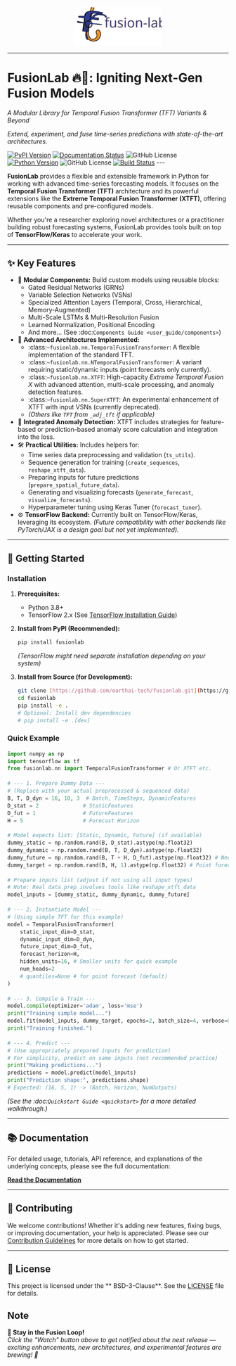 <p align="center">
  <img src="docs/source/_static/fusionlab.svg" alt="FusionLab Logo" width="200">
</p>

-----------------------------------------------------

# FusionLab 🔥🧪: Igniting Next-Gen Fusion Models

*_A Modular Library for Temporal Fusion Transformer (TFT) Variants & Beyond_*


*Extend, experiment, and fuse time-series predictions with state-of-the-art architectures.*

[![PyPI Version](https://img.shields.io/pypi/v/fusionlab?color=blue)](https://pypi.org/project/fusionlab/)
[![Documentation Status](https://readthedocs.org/projects/fusionlab/badge/?version=latest)](https://fusionlab.readthedocs.io/en/latest/?badge=latest) ![GitHub License](https://img.shields.io/github/license/earthai-tech/fusionlab)
[![Python Version](https://img.shields.io/badge/Python-3.8%2B-blue)](https://www.python.org/)
![GitHub License](https://img.shields.io/github/license/earthai-tech/fusionlab)
[![Build Status](https://img.shields.io/github/actions/workflow/status/earthai-tech/fusionlab/main.yml?branch=main)](https://github.com/earthai-tech/fusionlab/actions) ---

**FusionLab** provides a flexible and extensible framework in Python
for working with advanced time-series forecasting models. It focuses
on the **Temporal Fusion Transformer (TFT)** architecture and its
powerful extensions like the **Extreme Temporal Fusion Transformer (XTFT)**,
offering reusable components and pre-configured models.

Whether you're a researcher exploring novel architectures or a
practitioner building robust forecasting systems, FusionLab provides
tools built on top of **TensorFlow/Keras** to accelerate your work.

---

## ✨ Key Features

* 🧩 **Modular Components:** Build custom models using reusable blocks:
    * Gated Residual Networks (GRNs)
    * Variable Selection Networks (VSNs)
    * Specialized Attention Layers (Temporal, Cross, Hierarchical, Memory-Augmented)
    * Multi-Scale LSTMs & Multi-Resolution Fusion
    * Learned Normalization, Positional Encoding
    * And more... (See :doc:`Components Guide <user_guide/components>`)
* 🚀 **Advanced Architectures Implemented:**
    * :class:`~fusionlab.nn.TemporalFusionTransformer`: A flexible implementation of the standard TFT.
    * :class:`~fusionlab.nn.NTemporalFusionTransformer`: A variant requiring static/dynamic inputs (point forecasts only currently).
    * :class:`~fusionlab.nn.XTFT`: High-capacity *Extreme Temporal Fusion X* with advanced attention, multi-scale processing, and anomaly detection features.
    * :class:`~fusionlab.nn.SuperXTFT`: An experimental enhancement of XTFT with input VSNs (currently deprecated).
    * *(Others like `TFT` from `_adj_tft` if applicable)*
* 🔬 **Integrated Anomaly Detection:** XTFT includes strategies for
    feature-based or prediction-based anomaly score calculation and
    integration into the loss.
* 🛠️ **Practical Utilities:** Includes helpers for:
    * Time series data preprocessing and validation (`ts_utils`).
    * Sequence generation for training (`create_sequences`, `reshape_xtft_data`).
    * Preparing inputs for future predictions (`prepare_spatial_future_data`).
    * Generating and visualizing forecasts (`generate_forecast`, `visualize_forecasts`).
    * Hyperparameter tuning using Keras Tuner (`forecast_tuner`).
* ⚙️ **TensorFlow Backend:** Currently built on TensorFlow/Keras, leveraging its
    ecosystem. *(Future compatibility with other backends like PyTorch/JAX
    is a design goal but not yet implemented).*


---

## 🚀 Getting Started

### Installation

1.  **Prerequisites:**
    * Python 3.8+
    * TensorFlow 2.x (See [TensorFlow Installation Guide](https://www.tensorflow.org/install))

2.  **Install from PyPI (Recommended):**
    ```bash
    pip install fusionlab
    ```
    *(TensorFlow might need separate installation depending on your system)*

3.  **Install from Source (for Development):**
    ```bash
    git clone [https://github.com/earthai-tech/fusionlab.git](https://github.com/earthai-tech/fusionlab.git)
    cd fusionlab
    pip install -e .
    # Optional: Install dev dependencies
    # pip install -e .[dev]
    ```

### Quick Example

```python
import numpy as np
import tensorflow as tf
from fusionlab.nn import TemporalFusionTransformer # Or XTFT etc.

# --- 1. Prepare Dummy Data ---
# (Replace with your actual preprocessed & sequenced data)
B, T, D_dyn = 16, 10, 3  # Batch, TimeSteps, DynamicFeatures
D_stat = 2              # StaticFeatures
D_fut = 1               # FutureFeatures
H = 5                   # Forecast Horizon

# Model expects list: [Static, Dynamic, Future] (if available)
dummy_static = np.random.rand(B, D_stat).astype(np.float32)
dummy_dynamic = np.random.rand(B, T, D_dyn).astype(np.float32)
dummy_future = np.random.rand(B, T + H, D_fut).astype(np.float32) # Needs horizon length
dummy_target = np.random.rand(B, H, 1).astype(np.float32) # Point forecast

# Prepare inputs list (adjust if not using all input types)
# Note: Real data prep involves tools like reshape_xtft_data
model_inputs = [dummy_static, dummy_dynamic, dummy_future]

# --- 2. Instantiate Model ---
# (Using simple TFT for this example)
model = TemporalFusionTransformer(
    static_input_dim=D_stat,
    dynamic_input_dim=D_dyn,
    future_input_dim=D_fut,
    forecast_horizon=H,
    hidden_units=16, # Smaller units for quick example
    num_heads=2
    # quantiles=None # for point forecast (default)
)

# --- 3. Compile & Train ---
model.compile(optimizer='adam', loss='mse')
print("Training simple model...")
model.fit(model_inputs, dummy_target, epochs=2, batch_size=4, verbose=0)
print("Training finished.")

# --- 4. Predict ---
# (Use appropriately prepared inputs for prediction)
# For simplicity, predict on same inputs (not recommended practice)
print("Making predictions...")
predictions = model.predict(model_inputs)
print("Prediction shape:", predictions.shape)
# Expected: (16, 5, 1) -> (Batch, Horizon, NumOutputs)
````

*(See the :doc:`Quickstart Guide <quickstart>` for a more detailed walkthrough.)*

-----

## 📚 Documentation

For detailed usage, tutorials, API reference, and explanations of the
underlying concepts, please see the full documentation:

**[Read the Documentation](https://www.google.com/search?q=https://fusionlab.readthedocs.io/en/latest/)**

-----

## 🤝 Contributing

We welcome contributions\! Whether it's adding new features, fixing bugs,
or improving documentation, your help is appreciated. Please see our
[Contribution Guidelines](https://www.google.com/search?q=CONTRIBUTING.md) for more details on how to get
started.

-----

## 📄 License

This project is licensed under the ** BSD-3-Clause**. See the
[LICENSE](https://www.google.com/search?q=LICENSE) file for details.


## Note 
**🌟 Stay in the Fusion Loop!**  
*Click the "Watch" button above to get notified about the next release — exciting enhancements, new architectures, and experimental features are brewing! 🚀*

